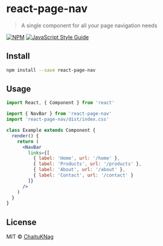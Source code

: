 # react-page-nav

> A single component for all your page navigation needs

[![NPM](https://img.shields.io/npm/v/react-page-nav.svg)](https://www.npmjs.com/package/react-page-nav) [![JavaScript Style Guide](https://img.shields.io/badge/code_style-standard-brightgreen.svg)](https://standardjs.com)

## Install

```bash
npm install --save react-page-nav
```

## Usage

```jsx
import React, { Component } from 'react'

import { NavBar } from 'react-page-nav'
import 'react-page-nav/dist/index.css'

class Example extends Component {
  render() {
    return (
      <NavBar
        links={[
          { label: 'Home', url: '/home' },
          { label: 'Products', url: '/products' },
          { label: 'About', url: '/about' },
          { label: 'Contact', url: '/contact' }
        ]}
      />
    )
  }
}
```

## License

MIT © [ChaituKNag](https://github.com/ChaituKNag)
